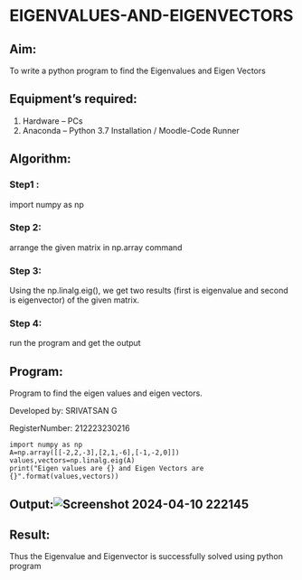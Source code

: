 # EIGENVALUES-AND-EIGENVECTORS
## Aim:
To write a python program to find the Eigenvalues and Eigen Vectors
## Equipment’s required:
1. 	Hardware – PCs
2. 	Anaconda – Python 3.7 Installation / Moodle-Code Runner
## Algorithm:
### Step1 : 
import numpy as np

### Step 2: 
arrange the given matrix in np.array command

### Step 3: 
Using the np.linalg.eig(),  we get two results (first is eigenvalue and second is eigenvector) of the given matrix.

### Step 4: 
run the program and get the output

## Program:
Program to find the eigen values and eigen vectors.

Developed by: SRIVATSAN G

RegisterNumber: 212223230216

```
import numpy as np
A=np.array([[-2,2,-3],[2,1,-6],[-1,-2,0]])
values,vectors=np.linalg.eig(A)
print("Eigen values are {} and Eigen Vectors are {}".format(values,vectors))
```
## Output:![Screenshot 2024-04-10 222145](https://github.com/vatsan143/EIGENVALUES-AND-EIGENVECTORS/assets/147368204/75f03b21-ffab-4325-9412-502e80692606)

## Result:
Thus the Eigenvalue and Eigenvector is successfully solved using python program
